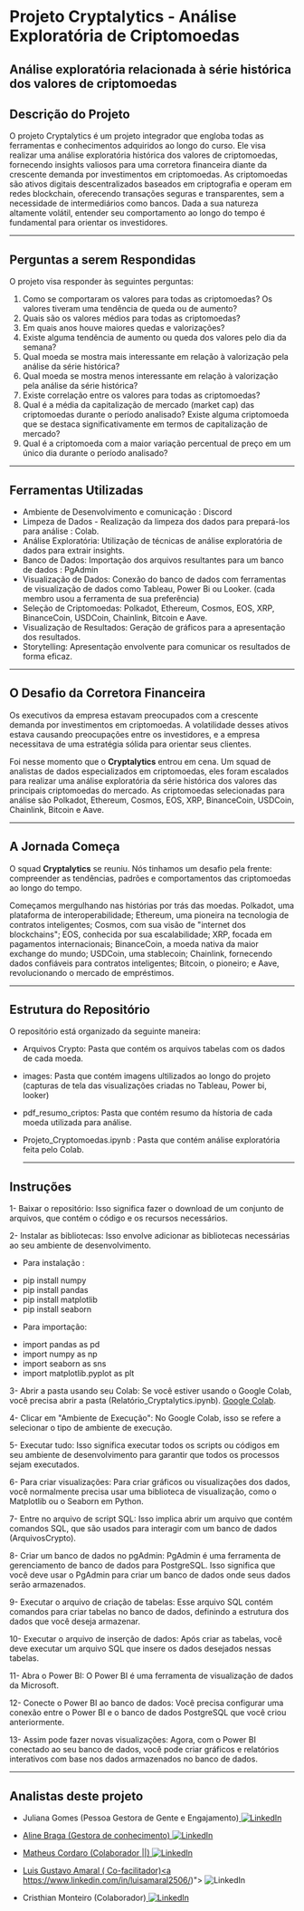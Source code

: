 #  Projeto Cryptalytics - Análise Exploratória de Criptomoedas
## Análise exploratória relacionada à série histórica dos valores de criptomoedas

## Descrição do Projeto
O projeto Cryptalytics é um projeto integrador que engloba todas as ferramentas e conhecimentos adquiridos ao longo do curso. Ele visa realizar uma análise exploratória histórica dos valores de criptomoedas, fornecendo insights valiosos para uma corretora financeira diante da crescente demanda por investimentos em criptomoedas. As criptomoedas são ativos digitais descentralizados baseados em criptografia e operam em redes blockchain, oferecendo transações seguras e transparentes, sem a necessidade de intermediários como bancos. Dada a sua natureza altamente volátil, entender seu comportamento ao longo do tempo é fundamental para orientar os investidores.

---

## Perguntas a serem Respondidas
O projeto visa responder às seguintes perguntas:

1. Como se comportaram os valores para todas as criptomoedas? Os valores tiveram uma tendência de queda ou de aumento?
2. Quais são os valores médios para todas as criptomoedas?
3. Em quais anos houve maiores quedas e valorizações?
4. Existe alguma tendência de aumento ou queda dos valores pelo dia da semana?
5. Qual moeda se mostra mais interessante em relação à valorização pela análise da série histórica?
6. Qual moeda se mostra menos interessante em relação à valorização pela análise da série histórica?
7. Existe correlação entre os valores para todas as criptomoedas?
8. Qual é a média da capitalização de mercado (market cap) das criptomoedas durante o período analisado? Existe alguma criptomoeda que se destaca significativamente em termos de capitalização de mercado?
9. Qual é a criptomoeda com a maior variação percentual de preço em um único dia durante o período analisado?

---

## Ferramentas Utilizadas

- Ambiente de Desenvolvimento e comunicação : Discord
- Limpeza de Dados - Realização da limpeza dos dados para prepará-los para análise : Colab.
- Análise Exploratória: Utilização de técnicas de análise exploratória de dados para extrair insights.
- Banco de Dados: Importação dos arquivos resultantes para um banco de dados : PgAdmin
- Visualização de Dados: Conexão do banco de dados com ferramentas de visualização de dados como Tableau, Power Bi ou Looker. (cada membro usou a ferramenta de sua preferência) 
- Seleção de Criptomoedas: Polkadot, Ethereum, Cosmos, EOS, XRP, BinanceCoin, USDCoin, Chainlink, Bitcoin e Aave.
- Visualização de Resultados: Geração de gráficos para a apresentação dos resultados.
- Storytelling: Apresentação envolvente para comunicar os resultados de forma eficaz.
  
---

## O Desafio da Corretora Financeira
Os executivos da empresa estavam preocupados com a crescente demanda por investimentos em criptomoedas. A volatilidade desses ativos estava causando preocupações entre os investidores, e a empresa necessitava de uma estratégia sólida para orientar seus clientes.

Foi nesse momento que o **Cryptalytics** entrou em cena. Um squad de analistas de dados especializados em criptomoedas, eles foram escalados para realizar uma análise exploratória da série histórica dos valores das principais criptomoedas do mercado. As criptomoedas selecionadas para análise são Polkadot, Ethereum, Cosmos, EOS, XRP, BinanceCoin, USDCoin, Chainlink, Bitcoin e Aave.

---

## A Jornada Começa
O squad **Cryptalytics** se reuniu. Nós tinhamos um desafio pela frente: compreender as tendências, padrões e comportamentos das criptomoedas ao longo do tempo.

Começamos mergulhando nas histórias por trás das moedas. Polkadot, uma plataforma de interoperabilidade; Ethereum, uma pioneira na tecnologia de contratos inteligentes; Cosmos, com sua visão de "internet dos blockchains"; EOS, conhecida por sua escalabilidade; XRP, focada em pagamentos internacionais; BinanceCoin, a moeda nativa da maior exchange do mundo; USDCoin, uma stablecoin; Chainlink, fornecendo dados confiáveis para contratos inteligentes; Bitcoin, o pioneiro; e Aave, revolucionando o mercado de empréstimos.

---

## Estrutura do Repositório
O repositório está organizado da seguinte maneira:

* Arquivos Crypto: Pasta que contém os arquivos tabelas com os dados de cada moeda.

* images: Pasta que contém imagens ultilizados ao longo do projeto (capturas de tela das visualizações criadas no Tableau, Power bi, looker)

* pdf_resumo_criptos: Pasta que contém resumo da hístoria de cada moeda utilizada para análise.

* Projeto_Cryptomoedas.ipynb : Pasta que contém análise exploratória feita pelo Colab.

  ---

## Instruções

1- Baixar o repositório: Isso significa fazer o download de um conjunto de arquivos, que contém o código e os recursos necessários.

2- Instalar as bibliotecas: Isso envolve adicionar as bibliotecas necessárias ao seu ambiente de desenvolvimento.

* Para instalação :
- pip install numpy
- pip install pandas
- pip install matplotlib
- pip install seaborn

* Para importação:
- import pandas as pd
- import numpy as np
- import seaborn as sns
- import matplotlib.pyplot as plt

3- Abrir a pasta usando seu Colab: Se você estiver usando o Google Colab, você precisa abrir a pasta (Relatório_Cryptalytics.ipynb).
[Google Colab]([https://colab.research.google.com/](https://colab.research.google.com/github/mathuscm/Criptomoedas-m5/blob/main/Relat%C3%B3rio_Cryptalytics.ipynb)).

4- Clicar em "Ambiente de Execução": No Google Colab, isso se refere a selecionar o tipo de ambiente de execução.

5- Executar tudo: Isso significa executar todos os scripts ou códigos em seu ambiente de desenvolvimento para garantir que todos os processos sejam executados.

6- Para criar visualizações: Para criar gráficos ou visualizações dos dados, você normalmente precisa usar uma biblioteca de visualização, como o Matplotlib ou o Seaborn em Python.

7- Entre no arquivo de script SQL: Isso implica abrir um arquivo que contém comandos SQL, que são usados para interagir com um banco de dados (ArquivosCrypto).

8- Criar um banco de dados no pgAdmin: PgAdmin é uma ferramenta de gerenciamento de banco de dados para PostgreSQL. Isso significa que você deve usar o PgAdmin para criar um banco de dados onde seus dados serão armazenados.

9- Executar o arquivo de criação de tabelas: Esse arquivo SQL contém comandos para criar tabelas no banco de dados, definindo a estrutura dos dados que você deseja armazenar.

10- Executar o arquivo de inserção de dados: Após criar as tabelas, você deve executar um arquivo SQL que insere os dados desejados nessas tabelas.

11- Abra o Power BI: O Power BI é uma ferramenta de visualização de dados da Microsoft.

12- Conecte o Power BI ao banco de dados: Você precisa configurar uma conexão entre o Power BI e o banco de dados PostgreSQL que você criou anteriormente.

13- Assim pode fazer novas visualizações: Agora, com o Power BI conectado ao seu banco de dados, você pode criar gráficos e relatórios interativos com base nos dados armazenados no banco de dados.

---
## Analistas deste projeto 

- Juliana Gomes (Pessoa Gestora de Gente e Engajamento)<a href="https://www.linkedin.com/in/julianapvh/">
        <img src="https://img.shields.io/badge/LinkedIn-blue?style=flat-square&logo=linkedin" alt="LinkedIn">

- Aline Braga (Gestora de conhecimento)<a href="https://www.linkedin.com/in/alinebozollan/">
        <img src="https://img.shields.io/badge/LinkedIn-blue?style=flat-square&logo=linkedin" alt="LinkedIn">

- Matheus Cordaro (Colaborador ||)<a href="https://www.linkedin.com/in/mscordaro/">
        <img src="https://img.shields.io/badge/LinkedIn-blue?style=flat-square&logo=linkedin" alt="LinkedIn">

- Luis Gustavo Amaral ( Co-facilitador)<a https://www.linkedin.com/in/luisamaral2506/)">
        <img src="https://img.shields.io/badge/LinkedIn-blue?style=flat-square&logo=linkedin" alt="LinkedIn">

- Cristhian Monteiro (Colaborador)<a href="https://www.linkedin.com/in/cristhian-monteiro/">
        <img src="https://img.shields.io/badge/LinkedIn-blue?style=flat-square&logo=linkedin" alt="LinkedIn">




